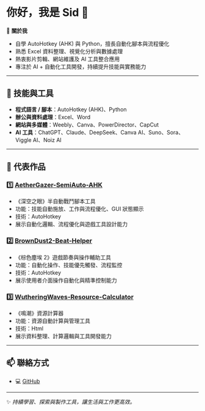 # 你好，我是 Sid 👋

 🎯 **關於我**
-  自學 AutoHotkey (AHK) 與 Python，擅長自動化腳本與流程優化  
-  熟悉 Excel 資料整理、視覺化分析與數據處理  
-  熱衷影片剪輯、網站維護及 AI 工具整合應用  
-  專注於 AI + 自動化工具開發，持續提升技能與實務能力  

---

## 🔧 技能與工具
- **程式語言 / 腳本**：AutoHotkey (AHK)、Python  
- **辦公與資料處理**：Excel、Word  
- **網站與多媒體**：Weebly、Canva、PowerDirector、CapCut  
- **AI 工具**：ChatGPT、Claude、DeepSeek、Canva AI、Suno、Sora、Viggle AI、Noiz AI

---

## 📂 代表作品
### 1️⃣ [AetherGazer-SemiAuto-AHK](https://github.com/Sid-1996/AetherGazer-SemiAuto-AHK)  
- 《深空之眼》半自動戰鬥腳本工具  
- 功能：技能自動施放、工作與流程優化、GUI 狀態顯示  
- 技術：AutoHotkey  
- 展示自動化邏輯、流程優化與遊戲工具設計能力  

### 2️⃣ [BrownDust2-Beat-Helper](https://github.com/Sid-1996/BrownDust2-Beat-Helper)  
- 《棕色塵埃 2》遊戲節奏與操作輔助工具  
- 功能：自動化操作、技能優先觸發、流程監控  
- 技術：AutoHotkey  
- 展示使用者介面操作自動化與精準控制能力  

### 3️⃣ [WutheringWaves-Resource-Calculator](https://github.com/Sid-1996/WutheringWaves-Resource-Calculator)  
- 《鳴潮》資源計算器  
- 功能：資源自動計算與管理工具  
- 技術：Html
- 展示資料整理、計算邏輯與工具開發能力  

---

## 📫 聯絡方式
- 💻 [GitHub](https://github.com/Sid-1996)  

---

✨ *持續學習、探索與製作工具，讓生活與工作更高效。*

